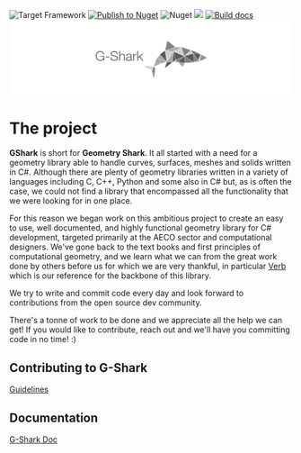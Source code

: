 ![Target Framework](https://img.shields.io/badge/Target%20Framework-.NetStandard2.1-blue.svg)
[![Publish to Nuget](https://github.com/GSharker/G-Shark/actions/workflows/nuget.yml/badge.svg?branch=master)](https://github.com/GSharker/G-Shark/actions/workflows/publish-on-release.yml)
![Nuget](https://img.shields.io/nuget/v/GShark)
![](https://github.com/GSharker/G-Shark/actions/workflows/build-test.yml/badge.svg?branch=master&branch=develop)
[![Build docs](https://github.com/GSharker/G-Shark/actions/workflows/build-publish-docs.yml/badge.svg?branch=master)](https://github.com/GSharker/G-Shark/actions/workflows/build-docs.yml)
![](./media/gshark-banner.jpg "Geometry Shark")

# The project
**GShark** is short for **Geometry Shark**. It all started with a need for a geometry library able to handle curves, surfaces, meshes and solids written in C#. Although there
are plenty of geometry libraries written in a variety of languages including C, C++, Python and some also in C# but, as is often the case, we could not find a library that encompassed all the functionality that we were looking for in one place.

For this reason we began work on this ambitious project to create an easy to use, well documented, and highly functional geometry library for C# development, targeted primarily at the AECO sector and computational designers. We've gone back to the text books and first principles of computational geometry, and we learn what we can from the great work done by others before us for which we are very thankful, in particular [Verb](http://verbnurbs.com/) which is our reference for the backbone of this library. 

We try to write and commit code every day and look forward to contributions from the open source dev community. 

There's a tonne of work to be done and we appreciate all the help we can get! If you would like to contribute, reach out and we'll have you committing code in no time! :) 

## Contributing to G-Shark
[Guidelines](CONTRIBUTING.md)

## Documentation
[G-Shark Doc](https://gsharker.github.io/G-Shark/)
